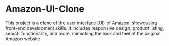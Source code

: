 # Amazon-UI-Clone
This project is a clone of the user interface (UI) of Amazon, showcasing front-end development skills. It includes responsive design, product listing, search functionality, and more, mimicking the look and feel of the original Amazon website
 
  
